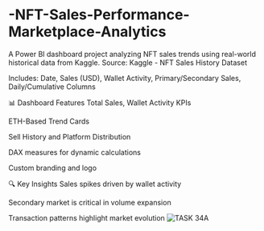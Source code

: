 # -NFT-Sales-Performance-Marketplace-Analytics
A Power BI dashboard project analyzing NFT sales trends using real-world historical data from Kaggle.
Source: Kaggle - NFT Sales History Dataset

Includes: Date, Sales (USD), Wallet Activity, Primary/Secondary Sales, Daily/Cumulative Columns

📊 Dashboard Features
Total Sales, Wallet Activity KPIs

ETH-Based Trend Cards

Sell History and Platform Distribution

DAX measures for dynamic calculations

Custom branding and logo

🔍 Key Insights
Sales spikes driven by wallet activity

Secondary market is critical in volume expansion

Transaction patterns highlight market evolution
![TASK 34A](https://github.com/user-attachments/assets/23d34dfa-2df1-4c6e-b6ca-80fd7487292e)
